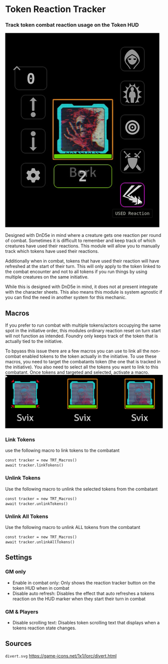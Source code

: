 # Token Reaction Tracker
### Track token combat reaction usage on the Token HUD
![TOKEN HUD](https://github.com/TaureHorn/FoundryVTT_TokenReactionTracker/raw/main/screenshot.png)

Designed with DnD5e in mind where a creature gets one reaction per round of combat. Sometimes it is difficult to remember and keep track of which creatures have used their reactions. This module will allow you to manually track which tokens have used their reactions.

Additionally when in combat, tokens that have used their reaction will have refreshed at the start of their turn. This will only apply to the token linked to the combat encounter and not to all tokens if you run things by using multiple creatures on the same initiative.

While this is designed with DnD5e in mind, it does not at present integrate with the character sheets. This also means this module is system agnostic if you can find the need in another system for this mechanic.
## Macros
If you prefer to run combat with multiple tokens/actors occupying the same spot in the initiative order, this modules ordinary reaction reset on turn start will not function as intended. Foundry only keeps track of the token that is actually tied to the initiative.

To bpyass this issue there are a few macros you can use to link all the non-combat enabled tokens to the token actually in the initiative. To use these macros, you need to target the combatants token (the one that is tracked in the initiative). You also need to select all the tokens you want to link to this combatant. Once tokens and targeted and selected, activate a macro.
![Macro selection scenario](https://github.com/TaureHorn/FoundryVTT_TokenReactionTracker/raw/main/macro_use.png)
### Link Tokens
use the following macro to link tokens to the combatant
```
const tracker = new TRT_Macros()
await tracker.linkTokens()
```
### Unlink Tokens
Use the following macro to unlink the selected tokens from the combatant
```
const tracker = new TRT_Macros()
await tracker.unlinkTokens()
```
### Unlink All Tokens
Use the following macro to unlink ALL tokens from the combatant
```
const tracker = new TRT_Macros()
await tracker.unlinkAllTokens()
```
## Settings
### GM only
- Enable in combat only: Only shows the reaction tracker button on the token HUD when in combat
- Disable auto refresh: Disables the effect that auto refreshes a tokens reaction on the HUD marker when they start their turn in combat
### GM & Players
- Disable scrolling text: Disables token scrolling text that displays when a tokens reaction state changes.
## Sources
`divert.svg` https://game-icons.net/1x1/lorc/divert.html
